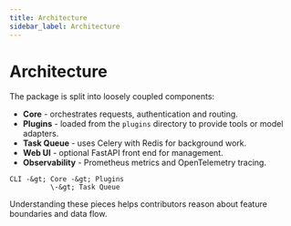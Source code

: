 ```yaml
---
title: Architecture
sidebar_label: Architecture
---
```


# Architecture

The package is split into loosely coupled components:

- **Core** - orchestrates requests, authentication and routing.
- **Plugins** - loaded from the `plugins` directory to provide tools or model adapters.
- **Task Queue** - uses Celery with Redis for background work.
- **Web UI** - optional FastAPI front end for management.
- **Observability** - Prometheus metrics and OpenTelemetry tracing.

```text
CLI -&gt; Core -&gt; Plugins
          \-&gt; Task Queue
```

Understanding these pieces helps contributors reason about feature boundaries and data flow.
